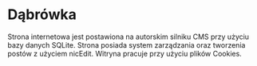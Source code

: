 # Dąbrówka

Strona internetowa jest postawiona na autorskim silniku CMS przy użyciu bazy danych SQLite. Strona posiada system zarządzania oraz tworzenia postów z użyciem nicEdit. Witryna pracuje przy użyciu plików Cookies. 
